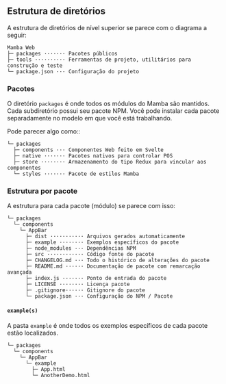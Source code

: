<!--
  @title: Estrutura de diretórios
-->


## Estrutura de diretórios

A estrutura de diretórios de nível superior se parece com o diagrama a seguir:

```
Mamba Web
├─ packages ······· Pacotes públicos
├─ tools ·········· Ferramentas de projeto, utilitários para construção e teste
└─ package.json ··· Configuração do projeto
```

### Pacotes

O diretório ```packages``` é onde todos os módulos do Mamba são mantidos. Cada subdiretório possui seu pacote NPM.
Você pode instalar cada pacote separadamente no modelo em que você está trabalhando.

Pode parecer algo como::

```markup
└─ packages
  ├─ components ··· Componentes Web feito em Svelte
  ├─ native ······· Pacotes nativos para controlar POS
  ├─ store ········ Armazenamento do tipo Redux para vincular aos componentes
  └─ styles ······· Pacote de estilos Mamba
```

### Estrutura por pacote

A estrutura para cada pacote (módulo) se parece com isso:

```markup
└─ packages
  └─ components
    └─ AppBar
      ├─ dist ··········· Arquivos gerados automaticamente
      ├─ example ········ Exemplos específicos do pacote
      ├─ node_modules ··· Dependências NPM
      ├─ src ············ Código fonte do pacote
      ├─ CHANGELOG.md ··· Todo o histórico de alterações do pacote
      ├─ README.md ······ Documentação de pacote com remarcação avançada
      ├─ index.js ······· Ponto de entrada do pacote
      ├─ LICENSE ········ Licença pacote
      ├─ .gitignore······ Gitignore do pacote
      └─ package.json ··· Configuração do NPM / Pacote
```

#### `example(s)`

A pasta `example` é onde todos os exemplos específicos de cada pacote estão localizados.

```markup
└─ packages
  └─ components
    └─ AppBar
      └─ example
        ├─ App.html
        └─ AnotherDemo.html
```
